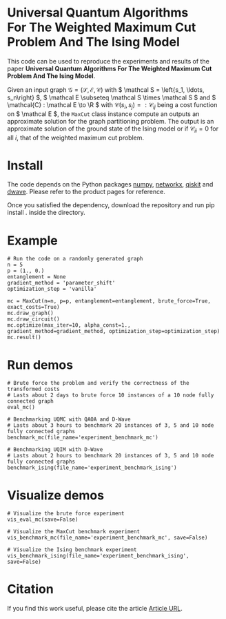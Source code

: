 # Universal Quantum Algorithms <br/> For The Weighted Maximum Cut Problem And The Ising Model
This code can be used to reproduce the experiments and results of the paper
**Universal Quantum Algorithms For The Weighted Maximum Cut Problem And The Ising Model**.


Given an input graph 
$\mathcal G = (\mathcal S, \mathcal E, \mathcal{C})$ 
with 
$ \mathcal S = \left\{s_1, \ldots, s_n\right\} $, 
$ \mathcal E \subseteq \mathcal S \times \mathcal S $ 
and 
$ \mathcal{C} : \mathcal E \to \R $ with $\mathcal{C}(s_i, s_j) =: \mathcal{C}_{ij}$ 
being a cost function on $ \mathcal E $,
the `MaxCut` class instance compute an outputs an approximate solution for the graph partitioning problem.
The output is an approximate solution of the ground state of the Ising model 
or if $\mathcal{C}_{ii} = 0$ for all $i$, that of the weighted maximum cut problem.

# Install
The code depends on the Python packages 
[numpy](https://numpy.org/install/), 
[networkx](https://networkx.org/documentation/stable/install.html), 
[qiskit](https://qiskit.org/documentation/stable/0.24/install.html) 
and [dwave](https://docs.ocean.dwavesys.com/projects/system/en/latest/installation.html).
Please refer to the product pages for reference.

Once you satisfied the dependency, download the repository and run pip install . inside the directory.

# Example

    # Run the code on a randomly generated graph 
    n = 5
    p = (1., 0.)
    entanglement = None
    gradient_method = 'parameter_shift'
    optimization_step = 'vanilla'

    mc = MaxCut(n=n, p=p, entanglement=entanglement, brute_force=True, exact_costs=True)
    mc.draw_graph()
    mc.draw_circuit()
    mc.optimize(max_iter=10, alpha_const=1., gradient_method=gradient_method, optimization_step=optimization_step)
    mc.result()

# Run demos

    # Brute force the problem and verify the correctness of the transformed costs
    # Lasts about 2 days to brute force 10 instances of a 10 node fully connected graph
    eval_mc()

    # Benchmarking UQMC with QAOA and D-Wave
    # Lasts about 3 hours to benchmark 20 instances of 3, 5 and 10 node fully connected graphs
    benchmark_mc(file_name='experiment_benchmark_mc')

    # Benchmarking UQIM with D-Wave
    # Lasts about 2 hours to benchmark 20 instances of 3, 5 and 10 node fully connected graphs
    benchmark_ising(file_name='experiment_benchmark_ising')

# Visualize demos
    # Visualize the brute force experiment
    vis_eval_mc(save=False)

    # Visualize the MaxCut benchmark experiment
    vis_benchmark_mc(file_name='experiment_benchmark_mc', save=False)
    
    # Visualize the Ising benchmark experiment
    vis_benchmark_ising(file_name='experiment_benchmark_ising', save=False)

# Citation
If you find this work useful, please cite the article [Article URL](#).
